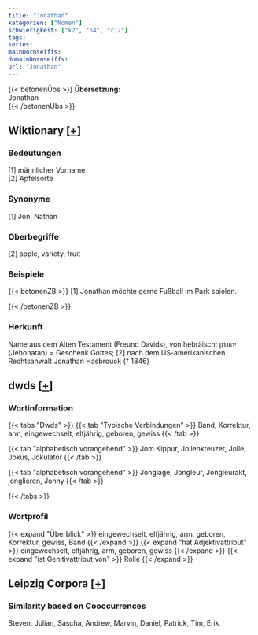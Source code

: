 ```yaml
---
title: "Jonathan"
kategorien: ["Nomen"]
schwierigkeit: ["k2", "h4", "r12"]
tags:
series:
mainDornseiffs:
domainDornseiffs:
url: "Jonathan"
---
```


{{< betonenÜbs >}}
**Übersetzung:**  
Jonathan  
{{< /betonenÜbs >}}

## Wiktionary [[+](https://de.wiktionary.org/wiki/Jonathan)]

### Bedeutungen
[1] männlicher Vorname  
[2] Apfelsorte  

### Synonyme
[1] Jon, Nathan  

### Oberbegriffe
[2] apple, variety, fruit  

### Beispiele
{{< betonenZB >}}
[1] Jonathan möchte gerne Fußball im Park spielen.  

{{< /betonenZB >}}
### Herkunft
Name aus dem Alten Testament (Freund Davids), von hebräisch: יהונתן (Jehonatan) = Geschenk Gottes; [2] nach dem US-amerikanischen Rechtsanwalt Jonathan Hasbrouck († 1846)  



## dwds [[+](https://www.dwds.de/wb/Jonathan)]

### Wortinformation
{{< tabs "Dwds" >}}
{{< tab "Typische Verbindungen" >}}
Band, Korrektur, arm, eingewechselt, elfjährig, geboren, gewiss
{{< /tab >}}

{{< tab "alphabetisch vorangehend" >}}
Jom Kippur, Jollenkreuzer, Jolle, Jokus, Jokulator
{{< /tab >}}

{{< tab "alphabetisch vorangehend" >}}
Jonglage, Jongleur, Jongleurakt, jonglieren, Jonny
{{< /tab >}}

{{< /tabs >}}

### Wortprofil
{{< expand "Überblick" >}} eingewechselt, elfjährig, arm, geboren, Korrektur, gewiss, Band {{< /expand >}}
{{< expand "hat Adjektivattribut" >}} eingewechselt, elfjährig, arm, geboren, gewiss {{< /expand >}}
{{< expand "ist Genitivattribut von" >}} Rolle {{< /expand >}}

## Leipzig Corpora [[+](https://corpora.uni-leipzig.de/en/res?word=Jonathan&corpusId=deu_newscrawl-public_2018)]


### Similarity based on Cooccurrences
Steven, Julian, Sascha, Andrew, Marvin, Daniel, Patrick, Tim, Erik

